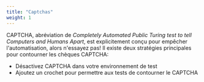 ```yaml
---
title: "Captchas"
weight: 1
---
```


CAPTCHA, abréviation de _Completely Automated Public Turing test
to tell Computers and Humans Apart_,
est explicitement conçu pour empêcher l'automatisation, alors n'essayez pas!
Il existe deux stratégies principales pour contourner les chèques CAPTCHA:

* Désactivez CAPTCHA dans votre environnement de test
* Ajoutez un crochet pour permettre aux tests de contourner le CAPTCHA
